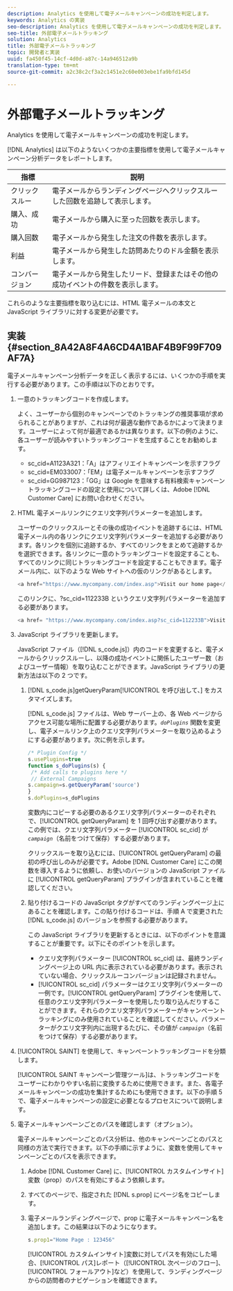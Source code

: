 ```yaml
---
description: Analytics を使用して電子メールキャンペーンの成功を判定します。
keywords: Analytics の実装
seo-description: Analytics を使用して電子メールキャンペーンの成功を判定します。
seo-title: 外部電子メールトラッキング
solution: Analytics
title: 外部電子メールトラッキング
topic: 開発者と実装
uuid: fa450f45-14cf-4d0d-a87c-14a946512a9b
translation-type: tm+mt
source-git-commit: a2c38c2cf3a2c1451e2c60e003ebe1fa9bfd145d

---
```



# 外部電子メールトラッキング

Analytics を使用して電子メールキャンペーンの成功を判定します。

[!DNL Analytics] は以下のようないくつかの主要指標を使用して電子メールキャンペーン分析データをレポートします。

| 指標 | 説明 |
|---|---|
| クリックスルー | 電子メールからランディングページへクリックスルーした回数を追跡して表示します。 |
| 購入、成功 | 電子メールから購入に至った回数を表示します。 |
| 購入回数 | 電子メールから発生した注文の件数を表示します。 |
| 利益 | 電子メールから発生した訪問あたりのドル金額を表示します。 |
| コンバージョン | 電子メールから発生したリード、登録またはその他の成功イベントの件数を表示します。 |

これらのような主要指標を取り込むには、HTML 電子メールの本文と JavaScript ライブラリに対する変更が必要です。

## 実装 {#section_8A42A8F4A6CD4A1BAF4B9F99F709AF7A}

電子メールキャンペーン分析データを正しく表示するには、いくつかの手順を実行する必要があります。この手順は以下のとおりです。

1. 一意のトラッキングコードを作成します。

   よく、ユーザーから個別のキャンペーンでのトラッキングの推奨事項が求められることがありますが、これは何が最適な動作であるかによって決まります。ユーザーによって何が最適であるかは異なります。以下の例のように、各ユーザーが読みやすいトラッキングコードを生成することをお勧めします。

   * sc_cid=A1123A321：「A」はアフィリエイトキャンペーンを示すフラグ
   * sc_cid=EM033007：「EM」は電子メールキャンペーンを示すフラグ
   * sc_cid=GG987123：「GG」は Google を意味する有料検索キャンペーン
   トラッキングコードの設定と使用について詳しくは、Adobe [!DNL Customer Care] にお問い合わせください。

1. HTML 電子メールリンクにクエリ文字列パラメーターを追加します。

   ユーザーのクリックスルーとその後の成功イベントを追跡するには、HTML 電子メール内の各リンクにクエリ文字列パラメーターを追加する必要があります。各リンクを個別に追跡するか、すべてのリンクをまとめて追跡するかを選択できます。各リンクに一意のトラッキングコードを設定することも、すべてのリンクに同じトラッキングコードを設定することもできます。電子メール内に、以下のような Web サイトへの仮のリンクがあるとします。

   ```js
   <a href="https://www.mycompany.com/index.asp">Visit our home page</a>
   ```

   このリンクに、?sc_cid=112233B というクエリ文字列パラメーターを追加する必要があります。

   ```js
   <a href= "https://www.mycompany.com/index.asp?sc_cid=112233B">Visit our home page</a>
   ```

1. JavaScript ライブラリを更新します。

   JavaScript ファイル（[!DNL s_code.js]）内のコードを変更すると、電子メールからクリックスルーし、以降の成功イベントに関係したユーザー数（およびユーザー情報）を取り込むことができます。JavaScript ライブラリの更新方法は以下の 2 つです。

   1. [!DNL s_code.js]getQueryParam[!UICONTROL  を呼び出して、] をカスタマイズします。

      [!DNL s_code.js] ファイルは、Web サーバー上の、各 Web ページからアクセス可能な場所に配置する必要があります。*`doPlugins`* 関数を変更し、電子メールリンク上のクエリ文字列パラメーターを取り込めるようにする必要があります。次に例を示します。

      ```js
      /* Plugin Config */ 
      s.usePlugins=true 
      function s_doPlugins(s) { 
       /* Add calls to plugins here */ 
       // External Campaigns 
      s.campaign=s.getQueryParam('source') 
      } 
      s.doPlugins=s_doPlugins 
      ```

      変数内にコピーする必要のあるクエリ文字列パラメーターのそれぞれで、[!UICONTROL getQueryParam] を 1 回呼び出す必要があります。この例では、クエリ文字列パラメーター [!UICONTROL sc_cid] が  *`campaign`*（名前をつけて保存）する必要があります。

      クリックスルーを取り込むには、[!UICONTROL getQueryParam] の最初の呼び出しのみが必要です。Adobe [!DNL Customer Care] にこの関数を導入するように依頼し、お使いのバージョンの JavaScript ファイルに [!UICONTROL getQueryParam] プラグインが含まれていることを確認してください。

   1. 貼り付けるコードの JavaScript タグがすべてのランディングページ上にあることを確認します。この貼り付けるコードは、手順 A で変更された [!DNL s_code.js] のバージョンを参照する必要があります。

      この JavaScript ライブラリを更新するときには、以下のポイントを意識することが重要です。以下にそのポイントを示します。

      * クエリ文字列パラメーター [!UICONTROL sc_cid] は、最終ランディングページ上の URL 内に表示されている必要があります。表示されていない場合、クリックスルーコンバージョンは記録されません。
      * [!UICONTROL sc_cid] パラメーターはクエリ文字列パラメーターの一例です。[!UICONTROL getQueryParam] プラグインを使用して、任意のクエリ文字列パラメーターを使用したり取り込んだりすることができます。それらのクエリ文字列パラメーターがキャンペーントラッキングにのみ使用されていることを確認してください。パラメーターがクエリ文字列内に出現するたびに、その値が  *`campaign`*（名前をつけて保存）する必要があります。

1. [!UICONTROL SAINT] を使用して、キャンペーントラッキングコードを分類します。

   [!UICONTROL SAINT キャンペーン管理ツール]は、トラッキングコードをユーザーにわかりやすい名前に変換するために使用できます。また、各電子メールキャンペーンの成功を集計するためにも使用できます。以下の手順 5 で、電子メールキャンペーンの設定に必要となるプロセスについて説明します。

1. 電子メールキャンペーンごとのパスを確認します（オプション）。

   電子メールキャンペーンごとのパス分析は、他のキャンペーンごとのパスと同様の方法で実行できます。以下の手順に示すように、変数を使用してキャンペーンごとのパスを表示できます。

   1. Adobe [!DNL Customer Care] に、[!UICONTROL カスタムインサイト]変数（prop）のパスを有効にするよう依頼します。

   1. すべてのページで、指定された [!DNL s.prop] にページ名をコピーします。
   1. 電子メールランディングページで、prop に電子メールキャンペーン名を追加します。この結果は以下のようになります。

      ```js
      s.prop1="Home Page : 123456"
      ```

      [!UICONTROL カスタムインサイト]変数に対してパスを有効にした場合、[!UICONTROL パス]レポート（[!UICONTROL 次ページのフロー]、[!UICONTROL フォールアウト]など）を使用して、ランディングページからの訪問者のナビゲーションを確認できます。

